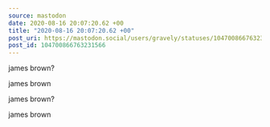 ```yaml
---
source: mastodon
date: 2020-08-16 20:07:20.62 +00
title: "2020-08-16 20:07:20.62 +00"
post_uri: https://mastodon.social/users/gravely/statuses/104700866763231566
post_id: 104700866763231566
---
```

james brown?

james brown

james brown?

james brown


